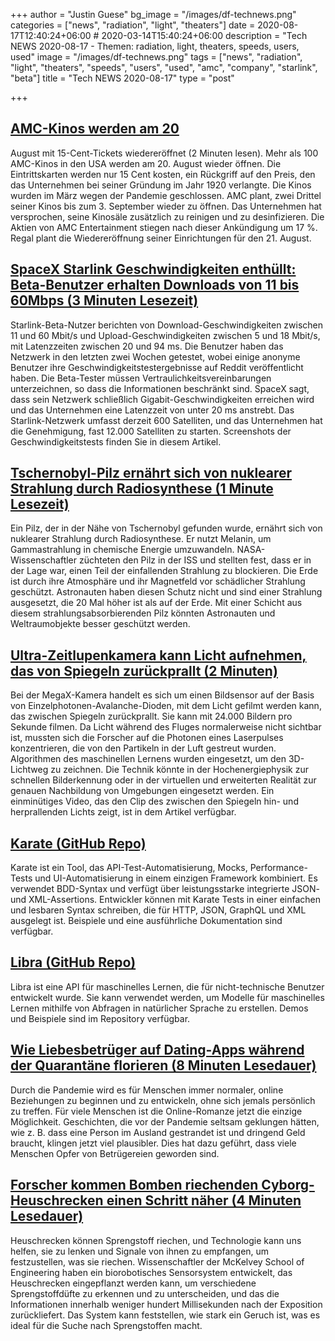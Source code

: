 +++
author = "Justin Guese"
bg_image = "/images/df-technews.png"
categories = ["news", "radiation", "light", "theaters"]
date = 2020-08-17T12:40:24+06:00 # 2020-03-14T15:40:24+06:00
description = "Tech NEWS 2020-08-17 - Themen: radiation, light, theaters, speeds, users, used"
image = "/images/df-technews.png"
tags = ["news", "radiation", "light", "theaters", "speeds", "users", "used", "amc", "company", "starlink", "beta"]
title = "Tech NEWS 2020-08-17"
type = "post"

+++

## [AMC-Kinos werden am 20](https://fortune.com/2020/08/13/amc-movie-theaters-reopen-aug-20-15-cent-tickets//1/01000173fbe3de78-dd4cadb1-85b1-4520-8e7a-5cebbacd07e5-000000/b-h7bvaBdxstWe0s628vHD3cdwi8V-XaMRtenrOhMpU=154)

 August mit 15-Cent-Tickets wiedereröffnet (2 Minuten lesen). Mehr als 100 AMC-Kinos in den USA werden am 20. August wieder öffnen. Die Eintrittskarten werden nur 15 Cent kosten, ein Rückgriff auf den Preis, den das Unternehmen bei seiner Gründung im Jahr 1920 verlangte. Die Kinos wurden im März wegen der Pandemie geschlossen. AMC plant, zwei Drittel seiner Kinos bis zum 3. September wieder zu öffnen. Das Unternehmen hat versprochen, seine Kinosäle zusätzlich zu reinigen und zu desinfizieren. Die Aktien von AMC Entertainment stiegen nach dieser Ankündigung um 17 %. Regal plant die Wiedereröffnung seiner Einrichtungen für den 21. August.

## [SpaceX Starlink Geschwindigkeiten enthüllt: Beta-Benutzer erhalten Downloads von 11 bis 60Mbps (3 Minuten Lesezeit)](https://arstechnica.com/information-technology/2020/08/spacex-starlink-beta-tests-show-speeds-up-to-60mbps-latency-as-low-as-31ms//1/01000173fbe3de78-dd4cadb1-85b1-4520-8e7a-5cebbacd07e5-000000/RA3_I8SR1cwYJHZzGE8nAMJc150-zNWJOSJ62Eyy1lc=154)

 Starlink-Beta-Nutzer berichten von Download-Geschwindigkeiten zwischen 11 und 60 Mbit/s und Upload-Geschwindigkeiten zwischen 5 und 18 Mbit/s, mit Latenzzeiten zwischen 20 und 94 ms. Die Benutzer haben das Netzwerk in den letzten zwei Wochen getestet, wobei einige anonyme Benutzer ihre Geschwindigkeitstestergebnisse auf Reddit veröffentlicht haben. Die Beta-Tester müssen Vertraulichkeitsvereinbarungen unterzeichnen, so dass die Informationen beschränkt sind. SpaceX sagt, dass sein Netzwerk schließlich Gigabit-Geschwindigkeiten erreichen wird und das Unternehmen eine Latenzzeit von unter 20 ms anstrebt. Das Starlink-Netzwerk umfasst derzeit 600 Satelliten, und das Unternehmen hat die Genehmigung, fast 12.000 Satelliten zu starten. Screenshots der Geschwindigkeitstests finden Sie in diesem Artikel.

## [Tschernobyl-Pilz ernährt sich von nuklearer Strahlung durch Radiosynthese (1 Minute Lesezeit)](https://www.technologynetworks.com/applied-sciences/videos/chernobyl-fungus-eats-nuclear-radiation-via-radiosynthesis-338464/1/01000173fbe3de78-dd4cadb1-85b1-4520-8e7a-5cebbacd07e5-000000/TazkJavwNkGGkRoBNlqYfqAY68jjnT1Zn3viZEfVRcQ=154)

 Ein Pilz, der in der Nähe von Tschernobyl gefunden wurde, ernährt sich von nuklearer Strahlung durch Radiosynthese. Er nutzt Melanin, um Gammastrahlung in chemische Energie umzuwandeln. NASA-Wissenschaftler züchteten den Pilz in der ISS und stellten fest, dass er in der Lage war, einen Teil der einfallenden Strahlung zu blockieren. Die Erde ist durch ihre Atmosphäre und ihr Magnetfeld vor schädlicher Strahlung geschützt. Astronauten haben diesen Schutz nicht und sind einer Strahlung ausgesetzt, die 20 Mal höher ist als auf der Erde. Mit einer Schicht aus diesem strahlungsabsorbierenden Pilz könnten Astronauten und Weltraumobjekte besser geschützt werden.

## [Ultra-Zeitlupenkamera kann Licht aufnehmen, das von Spiegeln zurückprallt (2 Minuten)](https://www.digitaltrends.com/news/ultra-fast-light-bounced-mirrors//1/01000173fbe3de78-dd4cadb1-85b1-4520-8e7a-5cebbacd07e5-000000/pU-wjco6KRagABrqMkLES9aa7eMT5jD1_pLn9Vu9T1U=154)

 Bei der MegaX-Kamera handelt es sich um einen Bildsensor auf der Basis von Einzelphotonen-Avalanche-Dioden, mit dem Licht gefilmt werden kann, das zwischen Spiegeln zurückprallt. Sie kann mit 24.000 Bildern pro Sekunde filmen. Da Licht während des Fluges normalerweise nicht sichtbar ist, mussten sich die Forscher auf die Photonen eines Laserpulses konzentrieren, die von den Partikeln in der Luft gestreut wurden. Algorithmen des maschinellen Lernens wurden eingesetzt, um den 3D-Lichtweg zu zeichnen. Die Technik könnte in der Hochenergiephysik zur schnellen Bilderkennung oder in der virtuellen und erweiterten Realität zur genauen Nachbildung von Umgebungen eingesetzt werden. Ein einminütiges Video, das den Clip des zwischen den Spiegeln hin- und herprallenden Lichts zeigt, ist in dem Artikel verfügbar.

## [Karate (GitHub Repo)](https://github.com/intuit/karate/1/01000173fbe3de78-dd4cadb1-85b1-4520-8e7a-5cebbacd07e5-000000/JcjPG4B7HaqeFPxXjBPbkyYL_-2OPKorOsNo1tfFdJg=154)

 Karate ist ein Tool, das API-Test-Automatisierung, Mocks, Performance-Tests und UI-Automatisierung in einem einzigen Framework kombiniert. Es verwendet BDD-Syntax und verfügt über leistungsstarke integrierte JSON- und XML-Assertions. Entwickler können mit Karate Tests in einer einfachen und lesbaren Syntax schreiben, die für HTTP, JSON, GraphQL und XML ausgelegt ist. Beispiele und eine ausführliche Dokumentation sind verfügbar.

## [Libra (GitHub Repo)](https://github.com/Palashio/libra/1/01000173fbe3de78-dd4cadb1-85b1-4520-8e7a-5cebbacd07e5-000000/I7VsBUdo48ChAiSPsaHA8Nvq0V1f56YvNM9luAElkl0=154)

 Libra ist eine API für maschinelles Lernen, die für nicht-technische Benutzer entwickelt wurde. Sie kann verwendet werden, um Modelle für maschinelles Lernen mithilfe von Abfragen in natürlicher Sprache zu erstellen. Demos und Beispiele sind im Repository verfügbar.

## [Wie Liebesbetrüger auf Dating-Apps während der Quarantäne florieren (8 Minuten Lesedauer)](https://www.theverge.com/21366576/dating-app-scams-romance-women-quarantine-coronavirus-scheme/1/01000173fbe3de78-dd4cadb1-85b1-4520-8e7a-5cebbacd07e5-000000/YJ8tNhFzcNVbNELre9xnCA43ipJn2hmIsJq18ZftxXw=154)

 Durch die Pandemie wird es für Menschen immer normaler, online Beziehungen zu beginnen und zu entwickeln, ohne sich jemals persönlich zu treffen. Für viele Menschen ist die Online-Romanze jetzt die einzige Möglichkeit. Geschichten, die vor der Pandemie seltsam geklungen hätten, wie z. B. dass eine Person im Ausland gestrandet ist und dringend Geld braucht, klingen jetzt viel plausibler. Dies hat dazu geführt, dass viele Menschen Opfer von Betrügereien geworden sind.

## [Forscher kommen Bomben riechenden Cyborg-Heuschrecken einen Schritt näher (4 Minuten Lesedauer)](https://source.wustl.edu/2020/08/researchers-one-step-closer-to-bomb-sniffing-cyborg-locusts//1/01000173fbe3de78-dd4cadb1-85b1-4520-8e7a-5cebbacd07e5-000000/a4MPQ7C2Gv1SQ3Eoh5mPmggr_pc_MbJOzZD_4tHeyr4=154)

 Heuschrecken können Sprengstoff riechen, und Technologie kann uns helfen, sie zu lenken und Signale von ihnen zu empfangen, um festzustellen, was sie riechen. Wissenschaftler der McKelvey School of Engineering haben ein biorobotisches Sensorsystem entwickelt, das Heuschrecken eingepflanzt werden kann, um verschiedene Sprengstoffdüfte zu erkennen und zu unterscheiden, und das die Informationen innerhalb weniger hundert Millisekunden nach der Exposition zurückliefert. Das System kann feststellen, wie stark ein Geruch ist, was es ideal für die Suche nach Sprengstoffen macht.

